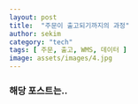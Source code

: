 ```yaml
---
layout: post
title:  "주문이 출고되기까지의 과정"
author: sekim
category: "tech"
tags: [ 주문, 출고, WMS, 데이터 ]
image: assets/images/4.jpg
---
```


### 해당 포스트는..
> 
